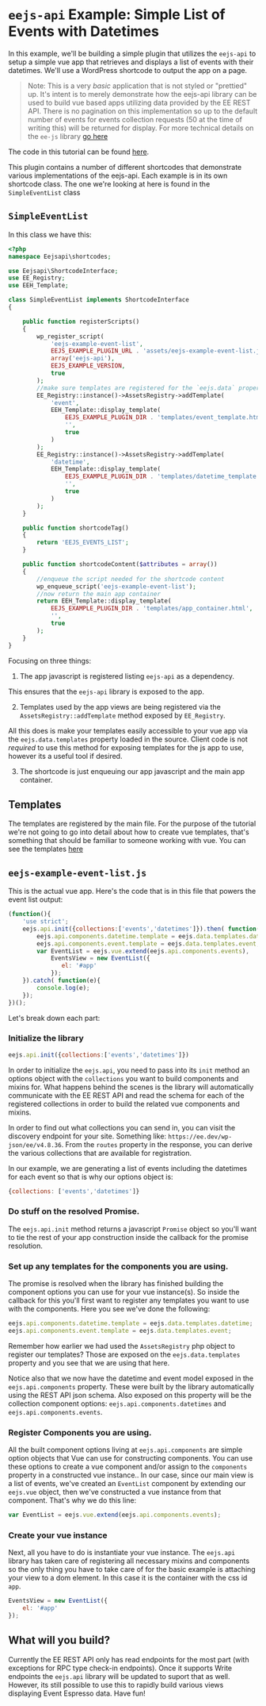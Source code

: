 # `eejs-api` Example: Simple List of Events with Datetimes

In this example, we'll be building a simple plugin that utilizes the `eejs-api` to setup a simple vue app that retrieves and displays a list of events with their datetimes.  We'll use a WordPress shortcode to output the app on a page.
  
  > Note: This is a very _basic_ application that is not styled or "prettied" up.  It's intent is to merely demonstrate how the eejs-api library can be used to build vue based apps utilizing data provided by the EE REST API. There is no pagination on this implementation so up to the default number of events for events collection requests (50 at the time of writing this) will be returned for display. For more technical details on the `ee-js` library [go here](../eejs-api-overview.md)
  
The code in this tutorial can be found [here](https://github.com/eventespresso/eejs-api-example-simple-event-list).

This plugin contains a number of different shortcodes that demonstrate various implementations of the eejs-api.  Each example is in its own shortcode class.  The one we're looking at here is found in the `SimpleEventList` class 


## `SimpleEventList`

In this class we have this:

```php
<?php
namespace Eejsapi\shortcodes;

use Eejsapi\ShortcodeInterface;
use EE_Registry;
use EEH_Template;

class SimpleEventList implements ShortcodeInterface
{

    public function registerScripts()
    {
        wp_register_script(
            'eejs-example-event-list',
            EEJS_EXAMPLE_PLUGIN_URL . 'assets/eejs-example-event-list.js',
            array('eejs-api'),
            EEJS_EXAMPLE_VERSION,
            true
        );
        //make sure templates are registered for the `eejs.data` property.
        EE_Registry::instance()->AssetsRegistry->addTemplate(
            'event',
            EEH_Template::display_template(
                EEJS_EXAMPLE_PLUGIN_DIR . 'templates/event_template.html',
                '',
                true
            )
        );
        EE_Registry::instance()->AssetsRegistry->addTemplate(
            'datetime',
            EEH_Template::display_template(
                EEJS_EXAMPLE_PLUGIN_DIR . 'templates/datetime_template.html',
                '',
                true
            )
        );
    }

    public function shortcodeTag()
    {
        return 'EEJS_EVENTS_LIST';
    }

    public function shortcodeContent($attributes = array())
    {
        //enqueue the script needed for the shortcode content
        wp_enqueue_script('eejs-example-event-list');
        //now return the main app container
        return EEH_Template::display_template(
            EEJS_EXAMPLE_PLUGIN_DIR . 'templates/app_container.html',
            '',
            true
        );
    }
}

```

Focusing on three things:

1. The app javascript is registered listing `eejs-api` as a dependency.

This ensures that the `eejs-api` library is exposed to the app.

2. Templates used by the app views are being registered via the `AssetsRegistry::addTemplate` method exposed by `EE_Registry`. 

All this does is make your templates easily accessible to your vue app via the `eejs.data.templates` property loaded in the source. Client code is not _required_ to use this method for exposing templates for the js app to use, however its a useful tool if desired.

3. The shortcode is just enqueuing our app javascript and the main app container.

## Templates

The templates are registered by the main file. For the purpose of the tutorial we're not going to go into detail about how to create vue templates, that's something that should be familiar to someone working with vue.  You can see the templates [here](https://github.com/eventespresso/eejs-api-example-simple-event-list/tree/master/templates)

## `eejs-example-event-list.js`

This is the actual vue app.  Here's the code that is in this file that powers the event list output:

```js
(function(){
    'use strict';
    eejs.api.init({collections:['events','datetimes']}).then( function(){
        eejs.api.components.datetime.template = eejs.data.templates.datetime;
        eejs.api.components.event.template = eejs.data.templates.event;
        var EventList = eejs.vue.extend(eejs.api.components.events),
            EventsView = new EventList({
               el: '#app'
            });
    }).catch( function(e){
        console.log(e);
    });
})();
```

Let's break down each part:

### Initialize the library

```js
eejs.api.init({collections:['events','datetimes']})
```

In order to initialize the `eejs.api`, you need to pass into its `init` method an options object with the `collections` you want to build components and mixins for.  What happens behind the scenes is the library will automatically communicate with the EE REST API and read the schema for each of the registered collections in order to build the related vue components and mixins.

In order to find out what collections you can send in, you can visit the discovery endpoint for your site.  Something like: `https://ee.dev/wp-json/ee/v4.8.36`.  From the `routes` property in the response, you can derive the various collections that are available for registration.

In our example, we are generating a list of events including the datetimes for each event so that is why our options object is:

```js
{collections: ['events','datetimes']}
```

### Do stuff on the resolved Promise.

The `eejs.api.init` method returns a javascript `Promise` object so you'll want to tie the rest of your app construction inside the callback for the promise resolution.  

### Set up any templates for the components you are using.

The promise is resolved when the library has finished building the component options you can use for your vue instance(s).  So inside the callback for this you'll first want to register any templates you want to use with the components.  Here you see we've done the following:

```js
eejs.api.components.datetime.template = eejs.data.templates.datetime;
eejs.api.components.event.template = eejs.data.templates.event;
```

Remember how earlier we had used the `AssetsRegistry` php object to register our templates?  Those are exposed on the `eejs.data.templates` property and you see that we are using that here.

Notice also that we now have the datetime and event model exposed in the `eejs.api.components` property.  These were built by the library automatically using the REST API json schema.  Also exposed on this property will be the collection component options: `eejs.api.components.datetimes` and `eejs.api.components.events`.

### Register Components you are using.

All the built component options living at `eejs.api.components` are simple option objects that Vue can use for constructing components.  You can use these options to create a vue component and/or assign to the `components` property in a constructed vue instance..  In our case, since our main view is a list of events, we've created an `EventList` component by extending our `eejs.vue` object, then we've constructed a vue instance from that component.  That's why we do this line:

```js
var EventList = eejs.vue.extend(eejs.api.components.events);
```

### Create your vue instance

Next, all you have to do is instantiate your vue instance.  The `eejs.api` library has taken care of registering all necessary mixins and components so the only thing you have to take care of for the basic example is attaching your view to a dom element.  In this case it is the container with the css id `app`.

```js
EventsView = new EventList({
    el: '#app'
});
```

## What will you build?

Currently the EE REST API only has read endpoints for the most part (with exceptions for RPC type check-in endpoints).  Once it supports Write endpoints the `eejs.api` library will be updated to suport that as well.   However, its still possible to use this to rapidly build various views displaying Event Espresso data.  Have fun!